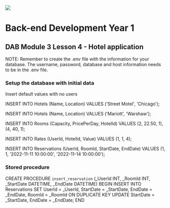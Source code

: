 ![](http://143.42.108.232/pvt/Noroff-64.png)
# Back-end Development Year 1
 
 ## DAB Module 3 Lesson 4 - Hotel application
NOTE: Remember to create the .env file with the information for your database. The username, password, database and host information needs to be in the .env file.

### Setup the database with initial data
Insert default values with no users

INSERT INTO Hotels (Name, Location)
VALUES ('Street Motel', 'Chicago');

INSERT INTO Hotels (Name, Location)
VALUES ('Mariott', 'Warshaw');

INSERT INTO Rooms (Capacity, PricePerDay, HotelId)
VALUES (2, 22.50, 1),(4, 40, 1);

INSERT INTO Rates (UserId, HotelId, Value)
VALUES (1, 1, 4);

INSERT INTO Reservations (UserId, RoomId, StartDate, EndDate)
VALUES (1, 1, '2022-11-11 10:00:00', '2022-11-14 10:00:00');


### Stored procedure
CREATE PROCEDURE `insert_reservation` (_UserId INT, _RoomId INT, _StartDate DATETIME, _EndDate DATETIME)
BEGIN
INSERT INTO Reservations SET UserId = _UserId, StartDate = _StartDate, EndDate = _EndDate, RoomId = _RoomId
ON DUPLICATE KEY UPDATE StartDate = _StartDate, EndDate = _EndDate;
END
